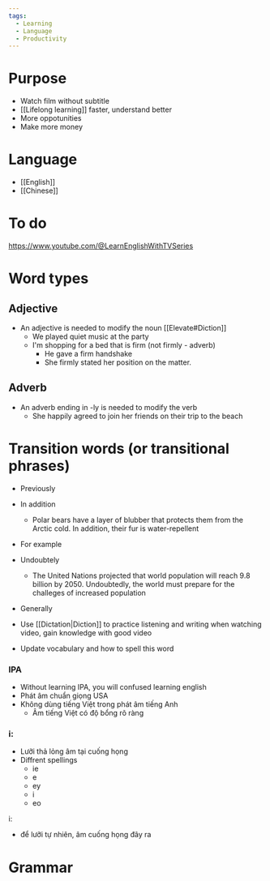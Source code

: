 ```yaml
---
tags:
  - Learning
  - Language
  - Productivity
---
```

# Purpose

- Watch film without subtitle
- [[Lifelong learning]] faster, understand better
- More oppotunities
- Make more money

# Language

- [[English]]
- [[Chinese]]

# To do

https://www.youtube.com/@LearnEnglishWithTVSeries

# Word types

## Adjective

- An adjective is needed to modify the noun [[Elevate#Diction]]
	- We played quiet music at the party
	- I'm shopping for a bed that is firm (not firmly - adverb)
		- He gave a firm handshake
		- She firmly stated her position on the matter.
## Adverb

- An adverb ending in -ly is needed to modify the verb
	- She happily agreed to join her friends on their trip to the beach

# Transition words (or transitional phrases)

- Previously
- In addition
	- Polar bears have a layer of blubber that protects them from the Arctic cold. In addition, their fur is water-repellent
- For example
- Undoubtely
	- The United Nations projected that world population will reach 9.8 billion by 2050. Undoubtedly, the world must prepare for the challeges of increased population
- Generally

- Use [[Dictation|Diction]] to practice listening and writing when watching video, gain knowledge with good video
- Update vocabulary and how to spell this word

### IPA

- Without learning IPA, you will confused learning english
- Phát âm chuẩn giọng USA
- Không dùng tiếng Việt trong phát âm tiếng Anh
	- Âm tiếng Việt có độ bổng rõ ràng

### i:

- Lưỡi thả lỏng âm tại cuống họng
- Diffrent spellings
	- ie
	- e
	- ey
	- i
	- eo

i:

- để lưỡi tự nhiên, âm cuống họng đây ra 

# Grammar